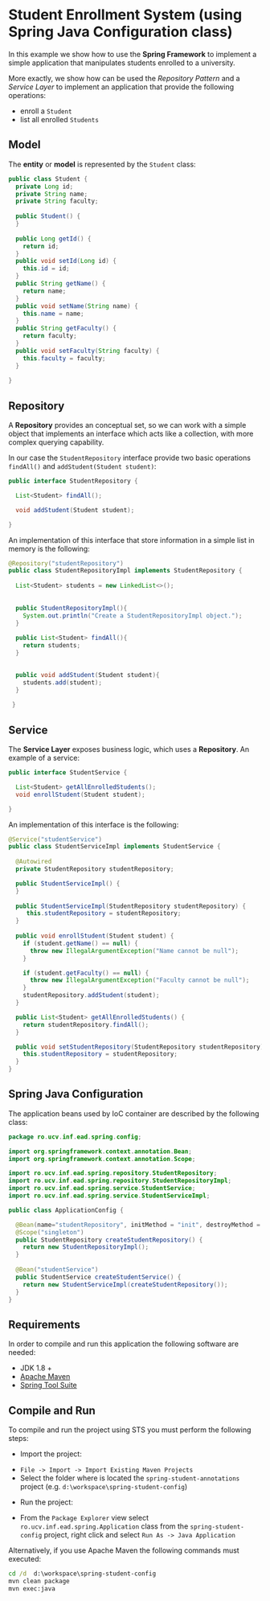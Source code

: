Student Enrollment System (using Spring Java Configuration class)
========================================================

In this example we show how to use the __Spring Framework__ to implement a simple application that manipulates students enrolled to a university.

More exactly, we show how can be used the _Repository Pattern_ and a _Service Layer_ to implement an application that provide the following operations:

* enroll a `Student`
* list all enrolled `Students`

 
Model
-----
The __entity__ or __model__ is represented by the `Student` class:
 
```java
public class Student {
  private Long id;
  private String name;
  private String faculty;
  
  public Student() {
  }
  
  public Long getId() {
    return id;
  }
  public void setId(Long id) {
    this.id = id;
  }
  public String getName() {
    return name;
  }
  public void setName(String name) {
    this.name = name;
  }
  public String getFaculty() {
    return faculty;
  }
  public void setFaculty(String faculty) {
    this.faculty = faculty;
  }
 
}

```

Repository
----------
A __Repository__ provides an conceptual set, so we can work with a simple object that implements an interface which acts like a collection, with more complex querying capability. 

In our case the `StudentRepository` interface provide two basic operations `findAll()` and `addStudent(Student student)`:

```java
public interface StudentRepository {

  List<Student> findAll();

  void addStudent(Student student);

}
``` 

An implementation of this interface that store information in a simple list in memory is the following:

```java
@Repository("studentRepository")
public class StudentRepositoryImpl implements StudentRepository {
     
  List<Student> students = new LinkedList<>();
  
  
  public StudentRepositoryImpl(){
    System.out.println("Create a StudentRepositoryImpl object.");
  }
  
  public List<Student> findAll(){
    return students;
  }
  

  public void addStudent(Student student){
    students.add(student);
  }
   
 }
```

Service
-------
The __Service Layer__ exposes business logic, which uses a __Repository__.
An example of a service:

```java
public interface StudentService {

  List<Student> getAllEnrolledStudents();
  void enrollStudent(Student student);

}
```

An implementation of this interface is the following:

```java
@Service("studentService")
public class StudentServiceImpl implements StudentService {
  
  @Autowired
  private StudentRepository studentRepository;

  public StudentServiceImpl() {
  }
  
  public StudentServiceImpl(StudentRepository studentRepository) {
     this.studentRepository = studentRepository;
  }
  
  public void enrollStudent(Student student) {
    if (student.getName() == null) {
      throw new IllegalArgumentException("Name cannot be null");
    }

    if (student.getFaculty() == null) {
      throw new IllegalArgumentException("Faculty cannot be null");
    }
    studentRepository.addStudent(student);
  }

  public List<Student> getAllEnrolledStudents() {
    return studentRepository.findAll();
  }

  public void setStudentRepository(StudentRepository studentRepository) {
    this.studentRepository = studentRepository;
  }
}
```

Spring Java Configuration
-------------------------
The application beans used by IoC container are described by the following class:

```java
package ro.ucv.inf.ead.spring.config;

import org.springframework.context.annotation.Bean;
import org.springframework.context.annotation.Scope;

import ro.ucv.inf.ead.spring.repository.StudentRepository;
import ro.ucv.inf.ead.spring.repository.StudentRepositoryImpl;
import ro.ucv.inf.ead.spring.service.StudentService;
import ro.ucv.inf.ead.spring.service.StudentServiceImpl;

public class ApplicationConfig {

  @Bean(name="studentRepository", initMethod = "init", destroyMethod = "shutdown" )
  @Scope("singleton")
  public StudentRepository createStudentRepository() {
    return new StudentRepositoryImpl();
  }
  
  @Bean("studentService")
  public StudentService createStudentService() {
    return new StudentServiceImpl(createStudentRepository());
  }
}
```

Requirements
------------
In order to compile and run this application the following software are needed:

* JDK 1.8 +
* [Apache Maven](https://maven.apache.org) 
* [Spring Tool Suite](https://spring.io/tools)

Compile and Run
---------------
To compile and run the project using STS you must perform the following steps:

* Import the project:
 - `File -> Import -> Import Existing Maven Projects`
 -  Select the folder where is located the `spring-student-annotations` project (e.g. `d:\workspace\spring-student-config`)
* Run the project:
 - From the `Package Explorer` view select `ro.ucv.inf.ead.spring.Application`  class from the `spring-student-config` project, right click and select `Run As -> Java Application`

 Alternatively, if you use Apache Maven the following commands must executed:
``` bat
cd /d  d:\workspace\spring-student-config
mvn clean package
mvn exec:java
```  